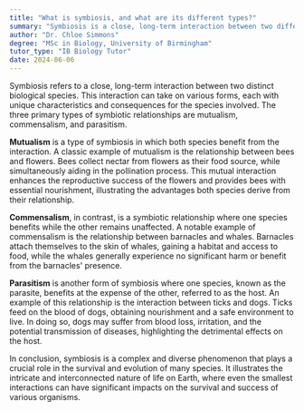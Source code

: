 ```yaml
---
title: "What is symbiosis, and what are its different types?"
summary: "Symbiosis is a close, long-term interaction between two different biological species, which can be mutualistic, commensalistic, or parasitic."
author: "Dr. Chloe Simmons"
degree: "MSc in Biology, University of Birmingham"
tutor_type: "IB Biology Tutor"
date: 2024-06-06
---
```


Symbiosis refers to a close, long-term interaction between two distinct biological species. This interaction can take on various forms, each with unique characteristics and consequences for the species involved. The three primary types of symbiotic relationships are mutualism, commensalism, and parasitism.

**Mutualism** is a type of symbiosis in which both species benefit from the interaction. A classic example of mutualism is the relationship between bees and flowers. Bees collect nectar from flowers as their food source, while simultaneously aiding in the pollination process. This mutual interaction enhances the reproductive success of the flowers and provides bees with essential nourishment, illustrating the advantages both species derive from their relationship.

**Commensalism**, in contrast, is a symbiotic relationship where one species benefits while the other remains unaffected. A notable example of commensalism is the relationship between barnacles and whales. Barnacles attach themselves to the skin of whales, gaining a habitat and access to food, while the whales generally experience no significant harm or benefit from the barnacles' presence.

**Parasitism** is another form of symbiosis where one species, known as the parasite, benefits at the expense of the other, referred to as the host. An example of this relationship is the interaction between ticks and dogs. Ticks feed on the blood of dogs, obtaining nourishment and a safe environment to live. In doing so, dogs may suffer from blood loss, irritation, and the potential transmission of diseases, highlighting the detrimental effects on the host.

In conclusion, symbiosis is a complex and diverse phenomenon that plays a crucial role in the survival and evolution of many species. It illustrates the intricate and interconnected nature of life on Earth, where even the smallest interactions can have significant impacts on the survival and success of various organisms.
    
